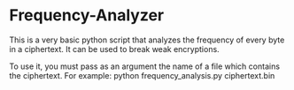 # Frequency-Analyzer
This is a very basic python script that analyzes the frequency of every byte in a ciphertext.
It can be used to break weak encryptions.

To use it, you must pass as an argument the name of a file which contains the ciphertext. For example:
python frequency_analysis.py ciphertext.bin
